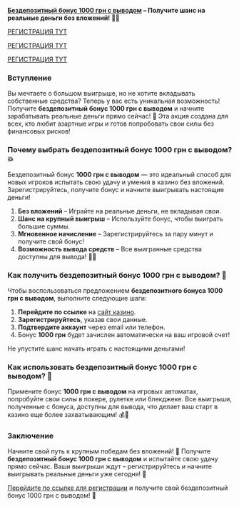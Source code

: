 **[Бездепозитный бонус 1000 грн с выводом](https://interupgamer.top?ref=fap_w36174p119_1) – Получите шанс на реальные деньги без вложений! 🎰💸**


[РЕГИСТРАЦИЯ ТУТ](https://interupgamer.top?ref=fap_w36174p119_1)

[РЕГИСТРАЦИЯ ТУТ](https://interupgamer.top?ref=fap_w36174p119_1)

[РЕГИСТРАЦИЯ ТУТ](https://interupgamer.top?ref=fap_w36174p119_1)

### Вступление

Вы мечтаете о большом выигрыше, но не хотите вкладывать собственные средства? Теперь у вас есть уникальная возможность! Получите **бездепозитный бонус 1000 грн с выводом** и начните зарабатывать реальные деньги прямо сейчас! 🎉 Эта акция создана для всех, кто любит азартные игры и готов попробовать свои силы без финансовых рисков!

### Почему выбрать бездепозитный бонус 1000 грн с выводом? 💥

Бездепозитный бонус **1000 грн с выводом** — это идеальный способ для новых игроков испытать свою удачу и умения в казино без вложений. Зарегистрируйтесь, получите бонус и начните выигрывать настоящие деньги! 

1. **Без вложений** – Играйте на реальные деньги, не вкладывая свои.
2. **Шанс на крупный выигрыш** – Используйте бонус, чтобы выиграть большие суммы.
3. **Мгновенное начисление** – Зарегистрируйтесь за пару минут и получите свой бонус!
4. **Возможность вывода средств** – Все выигранные средства доступны для вывода! 🎰💵

### Как получить бездепозитный бонус 1000 грн с выводом? 📝

Чтобы воспользоваться предложением **бездепозитного бонуса 1000 грн с выводом**, выполните следующие шаги:

1. **Перейдите по ссылке** на [сайт казино](https://interupgamer.top?ref=fap_w36174p119_1).
2. **Зарегистрируйтесь**, указав свои данные.
3. **Подтвердите аккаунт** через email или телефон.
4. Бонус **1000 грн** будет зачислен автоматически на ваш игровой счет!

Не упустите шанс начать играть с настоящими деньгами!

### Как использовать бездепозитный бонус 1000 грн с выводом? 🎲

Примените бонус **1000 грн с выводом** на игровых автоматах, попробуйте свои силы в покере, рулетке или блекджеке. Все выигрыши, полученные с бонуса, доступны для вывода, что делает ваш старт в казино еще более захватывающим! 💰🎉

### Заключение

Начните свой путь к крупным победам без вложений! 🎯 Получите **бездепозитный бонус 1000 грн с выводом** и испытайте свою удачу прямо сейчас. Ваши выигрыши ждут – регистрируйтесь и начните выигрывать реальные деньги уже сегодня! 🌟

[Перейдите по ссылке для регистрации](https://interupgamer.top?ref=fap_w36174p119_1) и получите свой бездепозитный бонус 1000 грн с выводом! 🤑
